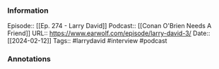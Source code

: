 ### Information

Episode:: [[Ep. 274 - Larry David]]
Podcast:: [[Conan O'Brien Needs A Friend]]
URL:: https://www.earwolf.com/episode/larry-david-3/
Date:: [[2024-02-12]]
Tags:: #larrydavid #interview 
#podcast


### Annotations

